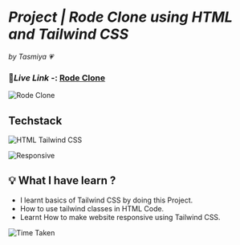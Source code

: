 # _Project | Rode Clone using HTML and Tailwind CSS_

_by Tasmiya 💗_

### 🔗*Live Link* -: [Rode Clone](https://tasmiya-rode-clone.netlify.app)

![Rode Clone](rode-clone.png)

## Techstack

![HTML Tailwind CSS](https://img.shields.io/badge/HTML-Tailwind%20CSS-green)

![Responsive](https://img.shields.io/badge/Responsive-Yes-orange)

## 💡 What I have learn ?

- I learnt basics of Tailwind CSS by doing this Project.
- How to use tailwind classes in HTML Code.
- Learnt How to make website responsive using Tailwind CSS.

![Time Taken](https://img.shields.io/badge/Time%20Taken-8%20Hours-green)
